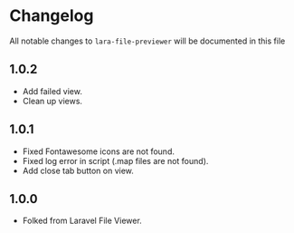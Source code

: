 # Changelog

All notable changes to `lara-file-previewer` will be documented in this file

## 1.0.2

- Add failed view.
- Clean up views.

## 1.0.1

- Fixed Fontawesome icons are not found.
- Fixed log error in script (.map files are not found).
- Add close tab button on view.

## 1.0.0

- Folked from Laravel File Viewer.